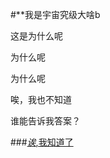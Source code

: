 #**我是宇宙究级大啥b

这是为什么呢

为什么呢

为什么呢

唉，我也不知道

谁能告诉我答案？

###[_诶_,我知道了](https://www.bilibili.com/video/BV1uT4y1P7CX)

